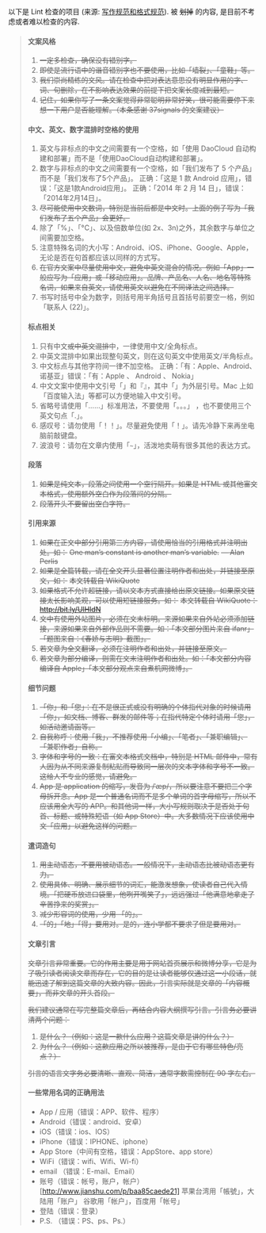 以下是 Lint 检查的项目 (来源: [写作规范和格式规范](http://docs-static.daocloud.io/write-docs/format#fnref1:1)). 被 ~~划掉~~ 的内容, 是目前不考虑或者难以检查的内容.

> #### 文案风格
>
> 1. ~~一定多检查，确保没有错别字。~~
> 2. ~~即使是流行语中的谐音错别字也不要使用，比如「墙裂」、「童鞋」等。~~
> 3. ~~我们崇尚精练的文风。请在检查中把对表达意思没有明显作用的字、词、句删除，在不影响表达效果的前提下把文案长度减到最短。~~
> 4. ~~记住，如果你写了一条文案觉得非常聪明非常好笑，很可能需要停下来想一下用户是否能理解。（本条感谢 37signals 的文案建议）~~
>
> #### 中文、英文、数字混排时空格的使用
> 1. 英文与非标点的中文之间需要有一个空格，如「使用 DaoCloud 自动构建和部署」而不是「使用DaoCloud自动构建和部署」。
> 2. 数字与非标点的中文之间需要有一个空格，如「我们发布了 5 个产品」而不是「我们发布了5个产品」。
>    正确：「这是 1 款 Android 应用」，错误：「这是1款Android应用」。
>    正确：「2014 年 2 月 14 日」，错误：「2014年2月14日」。
> 3. ~~尽可能使用中文数词，特别是当前后都是中文时。上面的例子写为「我们发布了五个产品」会更好。~~
> 4. 除了「%」、「°C」、以及倍数单位(如 2x、3n)之外，其余数字与单位之间需要加空格。
> 5. 注意特殊名词的大小写：Android、iOS、iPhone、Google、Apple，无论是否在句首都应该以同样的方式写。
> 6. ~~在官方文案中尽量使用中文，避免中英文混合的情况。例如「App」一般应写为「应用」或「移动应用」。品牌、产品名、人名、地名等特殊名词，如果来自英文，请使用英文以避免在不同译法之间选择。~~
> 7. 书写时括号中全为数字，则括号用半角括号且首括号前要空一格，例如「联系人 (22)」。
>
>
> #### 标点相关
> 1. 只有中文~~或中英文混排~~中，一律使用中文/全角标点。
> 2. 中英文混排中如果出现整句英文，则在这句英文中使用英文/半角标点。
> 3. 中文标点与其他字符间一律不加空格。
>    正确：「有：Apple、Android、诺基亚」错误：「有：Apple 、 Android 、 Nokia」
> 4. 中文文案中使用中文引号「」和『』，其中「」为外层引号。Mac 上如「百度输入法」等都可以方便地输入中文引号。
> 5. 省略号请使用「……」标准用法，不要使用「。。。」 ，也不要使用三个英文句点「.」。
> 6. 感叹号：请勿使用「！！」。尽量避免使用「！」。请先冷静下来再坐电脑前敲键盘。
> 7. 波浪号：请勿在文章内使用「`~`」，活泼地卖萌有很多其他的表达方式。
>
> #### 段落
> 1. ~~如果是纯文本，段落之间使用一个空行隔开。如果是 HTML 或其他富文本格式，使用额外空白作为段落间的分隔。~~
> 2. ~~段落开头不要留出空白字符。~~
>
> #### 引用来源
> 1. ~~如果在正文中部分引用第三方内容，请使用恰当的引用格式并注明出处。如：~~
>    ~~One man’s constant is another man’s variable.~~
>    ~~— Alan Perlis~~
> 2. ~~如果是全篇转载，请在全文开头显著位置注明作者和出处，并链接至原文，如：~~
>    ~~本文转载自 WikiQuote~~
> 3. ~~如果格式不允许超链接，请以文本方式直接给出原文链接。如果原文链接太长影响美观，可以使用短链接服务。如：~~
>    ~~本文转载自 WikiQuote：http://bit.ly/UlHIdN~~
> 4. ~~文中有使用外站图片，必须在文末标明。来源如果来自外站必须添加链接，来源如果来自外部作品则不需要。如：「本文部分图片来自 ifanr」「题图来自：《春娇与志明》截图」。~~
> 5. ~~若文章为全文翻译，必须在注明作者和出处，并链接至原文。~~
> 6. ~~若文章为部分编译，则需在文末注明作者和出处。如：「本文部分内容编译自 Apple」「本文部分观点来自煮机网微博」。~~
>
> #### 细节问题
> 1. ~~「你」和「您」：在不是很正式或没有明确的个体指代对象的时候请用「你」，如文档、博客、群发的邮件等；在指代特定个体时请用「您」，如活动邀请函等。~~
> 2. ~~自我称呼：使用「我」，不推荐使用「小编」、「笔者」、「兼职编辑」、「兼职作者」自称。~~
> 3. ~~字体和字号的一致：在富文本格式文档中，特别是 HTML 邮件中，常有人因为从不同来源复制粘贴而导致同一层次的文本字体和字号不一致。这给人不专业的感觉，请避免。~~
> 4. ~~App 是 application 的缩写，发音为 /ˈæp/，所以要注意不要把三个字母拆开念。App 是一个普通名词而不是多个单词的首字母缩写，所以不应该用全大写的 APP。和其他词一样，大小写规则取决于是否处于句首、标题、或特殊短语（如 App Store）中。大多数情况下应该使用中文「应用」以避免这样的问题。~~
>
> #### 遣词造句
> 1. ~~用主动语态，不要用被动语态。一般情况下，主动语态比被动语态更有力。~~
> 2. ~~使用具体、明确、展示细节的词汇，能激发想象，使读者自己代入情境。「把硬币放进口袋里，他咧开嘴笑了」，远远强过「他满意地拿走了辛苦挣来的奖赏」。~~
> 3. ~~减少形容词的使用，少用 「的」。~~
> 4. ~~「的」「地」「得」要用对。是的，连小学都不要求了但是要用对。~~
>
> #### 文章引言
>
> ~~文章引言非常重要。它的作用主要是用于网站首页展示和微博分享，它是为了吸引读者阅读文章而存在，它的目的是让读者能够仅通过这一小段话，就能迅速了解到这篇文章的大致内容。因此，引言实际就是文章的「内容概要」，而非文章的开头首段。~~
>
> ~~我们建议通常在写完整篇文章后，再结合内容大纲撰写引言。引言务必要讲清两个问题：~~
>
> 1. ~~是什么？（例如：这是一款什么应用？这篇文章是讲的什么？）~~
> 2. ~~为什么？（例如：这款应用之所以被推荐，是由于它有哪些特色/亮点？）~~
>
> ~~引言的语言文字务必要清晰、直观、简洁，通常字数需控制在 90 字左右。~~
>
> #### 一些常用名词的正确用法
> - App / 应用（错误：APP、软件、程序）
> - Android（错误：android、安卓）
> - iOS（错误：ios、IOS）
> - iPhone（错误：IPHONE、iphone）
> - App Store（中间有空格，错误：AppStore、app store）
> - WiFi（错误：wifi、Wifi、Wi-fi）
> - email （错误：E-mail、Email）
> - 账号（错误：帐号，账户，帐户）
>   [http://www.jianshu.com/p/baa85caede21]
>   苹果台湾用「帳號」，大陆用「账户」
>   谷歌用「帐户」，百度用「帐号」
> - 登陆（错误：登录）
> - P.S. （错误：PS、ps、Ps.）

